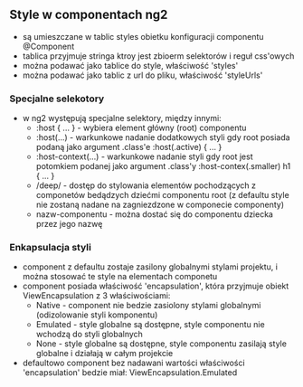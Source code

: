 Style w componentach ng2
---------

- są umieszczane w tablic styles obietku konfiguracji componentu @Component
- tablica przyjmuje stringa ktroy jest zbioerm selektorów i reguł css'owych
- można podawać jako tablice do style, właściwość 'styles'
- można podawać jako tablic z url do pliku, właściwość 'styleUrls'

### Specjalne selekotory

- w ng2 występują specjalne selektory, między innymi:
  - :host { ... } - wybiera element główny (root) componentu
  - :host(...) - warkunkowe nadanie dodatkowych styli gdy root posiada podaną jako argument .class'e
        :host(.active) { ... }
  - :host-context(...) - warkunkowe nadanie styli gdy root jest potomkiem podanej jako argument .class'y
        :host-contex(.smaller) h1 { ... }
  - /deep/ - dostęp do stylowania elementów pochodzących z componetów bedądzych dziećmi componentu root (z defaultu style nie zostaną nadane na zagniezdzone w componecie componenty)
  - nazw-componentu - można dostać się do componentu dziecka przez jego nazwę

### Enkapsulacja styli

- component z defaultu zostaje zasilony globalnymi stylami projektu, i można stosować te style na elementach componetu
- component posiada właściwość 'encapsulation', która przyjmuje obiekt ViewEncapsulation z 3 właściwościami:
  - Native - component nie bedzie zasiolony stylami globalnymi (odizolowanie styli komponentu)
  - Emulated - style globalne są dostępne, style componentu nie wchodzą do styli globalnych
  - None - style globalne są dostępne, style componentu zasilają style globalne i działają w całym projekcie
- defaultowo component bez nadawani wartości właściwości 'encapsulation' bedzie miał: ViewEncapsulation.Emulated

